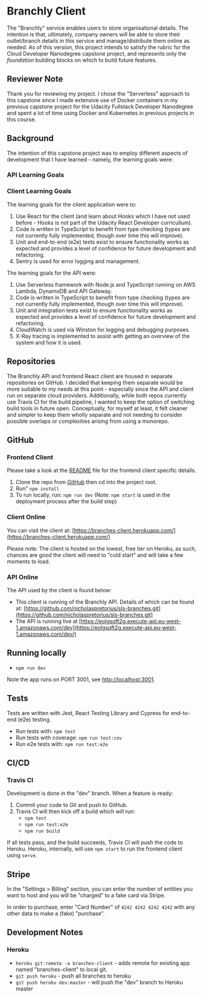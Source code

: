 # Branchly Client

The "Branchly" service enables users to store organisational details. The intention is that, ultimately, company owners will be able to store their outlet/branch details in this service and manage/distribute them online as needed. As of this version, this project intends to satisfy the rubric for the Cloud Developer Nanodegree capstone project, and represents only the *foundation* building blocks on which to build future features. 

## Reviewer Note

Thank you for reviewing my project. I chose the "Serverless" approach to this capstone since I made extensive use of Docker containers in my previous capstone project for the Udacity Fullstack Developer Nanodegree and spent a lot of time using Docker and Kubernetes in previous projects in this course. 

## Background

The intention of this capstone project was to employ different aspects of development that I have learned - namely, the learning goals were:

### API Learning Goals

### Client Learning Goals

The learning goals for the client application were to: 

1. Use React for the client (and learn about Hooks which I have not used before - Hooks is not part of the Udacity React Developer curricullum). 
2. Code is written in TypeScript to benefit from type checking (types are not currently fully implemented, though over time this will improve).
3. Unit and end-to-end (e2e) tests exist to ensure functionality works as expected and provides a level of confidence for future development and refactoring. 
4. Sentry is used for error logging and management.

The learning goals for the API were:

1. Use Serverless framework with Node.js and TypeScript running on AWS Lambda, DynamoDB and API Gateway. 
2. Code is written in TypeScript to benefit from type checking (types are not currently fully implemented, though over time this will improve).
3. Unit and integration tests exist to ensure functionality works as expected and provides a level of confidence for future development and refactoring. 
4. CloudWatch is used via Winston for logging and debugging purposes. 
5. X-Ray tracing is implemented to assist with getting an overview of the system and how it is used. 


## Repositories

The Branchly API and frontend React client are housed in separate repositories on GitHub. I decided that keeping them separate would be more suitable to my needs at this point - especially since the API and client run on separate cloud providers. Additionally, while both repos currently use Travis CI for the build pipeline, I wanted to keep the option of switching build tools in future open. Conceptually, for myself at least, it felt cleaner and simpler to keep them wholly separate and not needing to consider possible overlaps or complexities arising from using a monorepo. 

## GitHub

### Frontend Client

Please take a look at the [README](https://github.com/nicholaspretorius/sls-branches-client) file for the frontend client specific details. 

1. Clone the repo from [GitHub](https://github.com/nicholaspretorius/sls-branches-client) then cd into the project root. 
2. Run" `npm install`
3. To run locally, run: `npm run dev` (Note: `npm start` is used in the deployment process after the build step)

### Client Online

You can visit the client at: [https://branches-client.herokuapp.com/](https://branches-client.herokuapp.com/)

Please note: The client is hosted on the lowest, free tier on Heroku, as such, chances are good the client will need to "cold start" and will take a few moments to load. 

### API Online

The API used by the client is found below: 

* This client is running of the Branchly API. Details of which can be found at: [https://github.com/nicholaspretorius/sls-branches.git](https://github.com/nicholaspretorius/sls-branches.git)
* The API is running live at [https://eolgsqft2g.execute-api.eu-west-1.amazonaws.com/dev](https://eolgsqft2g.execute-api.eu-west-1.amazonaws.com/dev/)

## Running locally

* `npm run dev`

Note the app runs on PORT 3001, see [http://localhost:3001](http://localhost:3001).

## Tests

Tests are written with Jest, React Testing Library and Cypress for end-to-end (e2e) testing. 

* Run tests with: `npm test`
* Run tests with coverage: `npm run test:cov`
* Run e2e tests with: `npm run test:e2e`

## CI/CD

### Travis CI

Development is done in the "dev" branch. When a feature is ready: 

1. Commit your code to Git and push to GitHub. 
2. Travis CI will then kick off a build which will run: 
   * `npm test`
   * `npm run test:e2e`
   * `npm run build`

If all tests pass, and the build succeeds, Travis CI will push the code to Heroku. Heroku, internally, will use `npm start` to run the frontend client using `serve`. 

## Stripe

In the "Settings > Billing" section, you can enter the number of entities you want to host and you will be "charged" to a fake card via Stripe. 

In order to purchase, enter "Card Number" of `4242 4242 4242 4242` with any other data to make a (fake) "purchase".

## Development Notes

### Heroku

* `heroku git:remote -a branches-client` - adds remote for existing app named "branches-client" to local git.
* `git push heroku` - push all branches to heroku
* `git push heroku dev:master` - will push the "dev" branch to Heroku master

